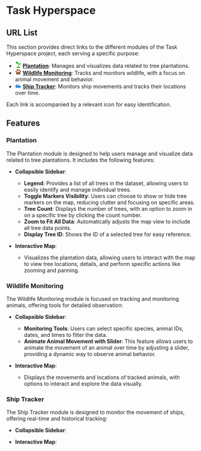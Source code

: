 # Task Hyperspace

## URL List

This section provides direct links to the different modules of the Task Hyperspace project, each serving a specific purpose:

- ![Plantation](assets/sprout.png) [**Plantation**](https://lighteagle.github.io/task-hyperspace/plantation/): Manages and visualizes data related to tree plantations.
- ![Wildlife Monitoring](assets/paw.png) [**Wildlife Monitoring**](https://lighteagle.github.io/task-hyperspace/plantation/): Tracks and monitors wildlife, with a focus on animal movement and behavior.
- ![Ship Tracker](assets/ship.png) [**Ship Tracker**](https://lighteagle.github.io/task-hyperspace/plantation/): Monitors ship movements and tracks their locations over time.

Each link is accompanied by a relevant icon for easy identification.

## Features

### Plantation

The Plantation module is designed to help users manage and visualize data related to tree plantations. It includes the following features:

- **Collapsible Sidebar**:
  - **Legend**: Provides a list of all trees in the dataset, allowing users to easily identify and manage individual trees.
  - **Toggle Markers Visibility**: Users can choose to show or hide tree markers on the map, reducing clutter and focusing on specific areas.
  - **Tree Count**: Displays the number of trees, with an option to zoom in on a specific tree by clicking the count number.
  - **Zoom to Fit All Data**: Automatically adjusts the map view to include all tree data points.
  - **Display Tree ID**: Shows the ID of a selected tree for easy reference.

- **Interactive Map**:
  - Visualizes the plantation data, allowing users to interact with the map to view tree locations, details, and perform specific actions like zooming and panning.

### Wildlife Monitoring

The Wildlife Monitoring module is focused on tracking and monitoring animals, offering tools for detailed observation:

- **Collapsible Sidebar**:
  - **Monitoring Tools**: Users can select specific species, animal IDs, dates, and times to filter the data.
  - **Animate Animal Movement with Slider**: This feature allows users to animate the movement of an animal over time by adjusting a slider, providing a dynamic way to observe animal behavior.

- **Interactive Map**:
  - Displays the movements and locations of tracked animals, with options to interact and explore the data visually.

### Ship Tracker

The Ship Tracker module is designed to monitor the movement of ships, offering real-time and historical tracking:

- **Collapsible Sidebar**:

- **Interactive Map**:
